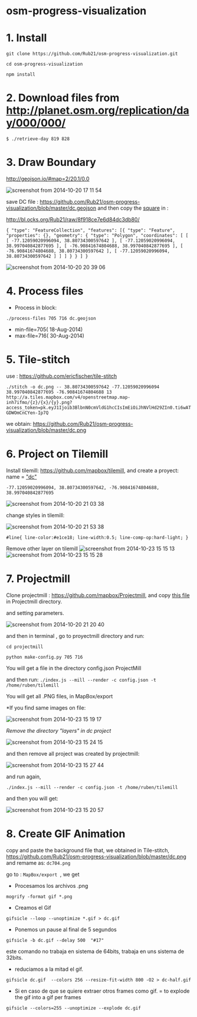 osm-progress-visualization
==========================

# 1. Install

`git clone https://github.com/Rub21/osm-progress-visualization.git`

`cd osm-progress-visualization`

`npm install`

# 2. Download files from http://planet.osm.org/replication/day/000/000/

`$ ./retrieve-day 819 828`

# 3. Draw Boundary

 http://geojson.io/#map=2/20.1/0.0

![screenshot from 2014-10-20 17 11 54](https://cloud.githubusercontent.com/assets/1152236/4709206/c0c68120-589d-11e4-85f9-b6def29ce57a.png)

save  DC file : https://github.com/Rub21/osm-progress-visualization/blob/master/dc.geojson and then copy the [square](https://cloud.githubusercontent.com/assets/1152236/4711354/5b4f7588-58b9-11e4-9dd5-f69aaae032a1.png) in :

http://bl.ocks.org/Rub21/raw/8f918ce7e6d84dc3db80/

`{
  "type": "FeatureCollection",
  "features": [{
      "type": "Feature",
      "properties": {},
      "geometry": {
        "type": "Polygon",
        "coordinates": [
          [
            [
              -77.12059020996094,
              38.80734300597642
            ],
            [
              -77.12059020996094,
              38.997040842877695
            ],
            [
              -76.90841674804688,
              38.997040842877695
            ],
            [
              -76.90841674804688,
              38.80734300597642
            ],
            [
              -77.12059020996094,
              38.80734300597642
            ]
          ]
        ]
      }
    }
  ]
}`


![screenshot from 2014-10-20 20 39 06](https://cloud.githubusercontent.com/assets/1152236/4711417/b463ea54-58ba-11e4-9061-28fe2a17df11.png)

# 4. Process files

- Process in block:

`./process-files 705 716 dc.geojson`

- min-file=705( 18-Aug-2014)
- max-file=716( 30-Aug-2014)


# 5. Tile-stitch

use : https://github.com/ericfischer/tile-stitch

`./stitch -o dc.png -- 38.80734300597642 -77.12059020996094 38.997040842877695 -76.90841674804688 13 http://a.tiles.mapbox.com/v4/openstreetmap.map-inh7ifmo/{z}/{x}/{y}.png?access_token=pk.eyJ1Ijoib3BlbnN0cmVldG1hcCIsImEiOiJhNVlHd29ZIn0.ti6wATGDWOmCnCYen-Ip7Q`

we obtain: https://github.com/Rub21/osm-progress-visualization/blob/master/dc.png

 
# 6. Project on Tilemill

Install tilemill: https://github.com/mapbox/tilemill, and create a proyect: name = ["dc"](https://cloud.githubusercontent.com/assets/1152236/4711662/657e0ef2-58be-11e4-81ff-b91e6354dd17.png)

`-77.12059020996094, 38.80734300597642, -76.90841674804688, 38.997040842877695`


![screenshot from 2014-10-20 21 03 38](https://cloud.githubusercontent.com/assets/1152236/4711649/2301848c-58be-11e4-9f7e-c7555044368d.png)

change styles in tilemill:


![screenshot from 2014-10-20 21 53 38](https://cloud.githubusercontent.com/assets/1152236/4711993/38c3d4ee-58c5-11e4-81dc-092e2877a953.png)


`#line{
line-color:#e1ce18;
  line-width:0.5;
  line-comp-op:hard-light;
}`


Remove other layer on tilemill
![screenshot from 2014-10-23 15 15 13](https://cloud.githubusercontent.com/assets/1152236/4759637/fe2012c8-5ae8-11e4-9b83-72fc25c7e5a6.png)
![screenshot from 2014-10-23 15 15 28](https://cloud.githubusercontent.com/assets/1152236/4759636/fe055a78-5ae8-11e4-9a33-345a64fded63.png)

# 7. Projectmill

Clone projectmill : https://github.com/mapbox/Projectmill, and copy [this file](https://github.com/Rub21/osm-progress-visualization/blob/master/proyectmill/make-config.py) in Projectmill directory.

and setting parameters.
 
![screenshot from 2014-10-20 21 20 40](https://cloud.githubusercontent.com/assets/1152236/4711823/59b6b6ac-58c1-11e4-9dbb-cdc37fd509ac.png)

and then in terminal , go to proyectmill directory and run:

`cd projectmill`

`python make-config.py 705 716`


You will get a file in the directory config.json ProjectMill


and then run: `./index.js --mill --render -c config.json -t /home/ruben/tilemill`

You will get all .PNG files, in MapBox/export 


*If you find same images on file:

![screenshot from 2014-10-23 15 19 17](https://cloud.githubusercontent.com/assets/1152236/4759783/44037cfc-5aea-11e4-95bd-80ec3ccf3bc5.png)

*Remove the directory "layers" in dc project*

![screenshot from 2014-10-23 15 24 15](https://cloud.githubusercontent.com/assets/1152236/4759800/659f6920-5aea-11e4-8179-d1421a6852dc.png)

and then remove all project was created by projectmill:

![screenshot from 2014-10-23 15 27 44](https://cloud.githubusercontent.com/assets/1152236/4759840/b7cbc41e-5aea-11e4-8118-448bb6c7cf36.png)



and run again, 

 `./index.js --mill --render -c config.json -t /home/ruben/tilemill`

and then you will get:

![screenshot from 2014-10-23 15 20 57](https://cloud.githubusercontent.com/assets/1152236/4759782/43ffbbf8-5aea-11e4-94b2-8bd57e3dac8c.png)



# 8. Create GIF Animation

copy and paste the background file that, we obtained in Tile-stitch, https://github.com/Rub21/osm-progress-visualization/blob/master/dc.png
 and remame as: `dc704.png`

go to : `MapBox/export `, we get 

- Procesamos los archivos .png

`mogrify -format gif *.png`

- Creamos el Gif

`gifsicle --loop --unoptimize *.gif > dc.gif`

- Ponemos un pause al final de 5 segundos


`gifsicle -b dc.gif --delay 500  "#17"`

este  comando no trabaja en sistema de 64bits, trabaja en uns sistema de 32bits.

- reduciamos a la mitad el gif.

`gifsicle dc.gif  --colors 256 --resize-fit-width 800 -O2 > dc-half.gif`


- Si en caso de que se quiere extraer otros frames  como gif. =  to explode the gif into a gif per frames

`gifsicle --colors=255 --unoptimize --explode dc.gif`




